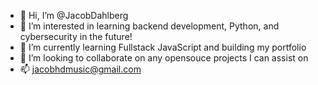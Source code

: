 - 👋 Hi, I’m @JacobDahlberg
- 👀 I’m interested in learning backend development, Python, and cybersecurity in the future!
- 🌱 I’m currently learning Fullstack JavaScript and building my portfolio
- 💞️ I’m looking to collaborate on any opensouce projects I can assist on
- 📫 jacobhdmusic@gmail.com

<!---
Jacobhd/Jacobhd is a ✨ special ✨ repository because its `README.md` (this file) appears on your GitHub profile.
You can click the Preview link to take a look at your changes.
--->
